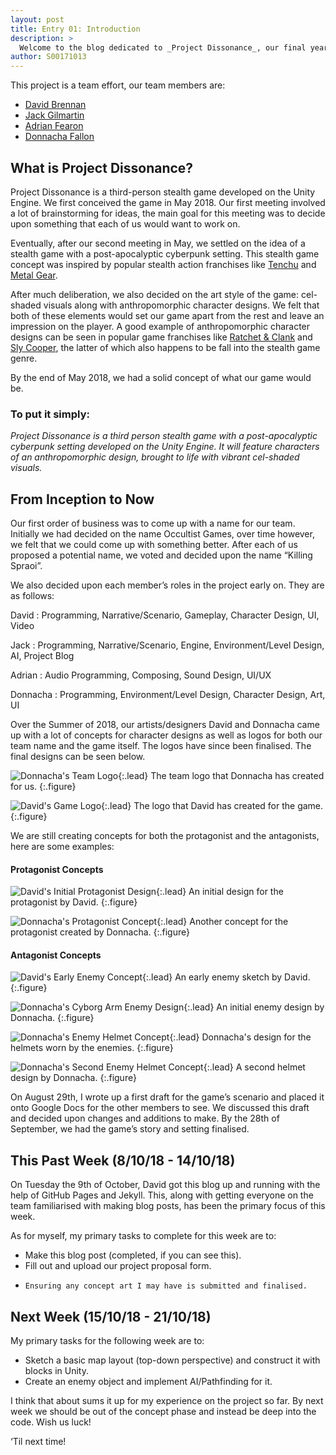 ```yaml
---
layout: post
title: Entry 01: Introduction
description: >
  Welcome to the blog dedicated to _Project Dissonance_, our final year project for our course (BSc. in Computing in Games Development).
author: S00171013
---
```


This project is a team effort, our team members are:

- [David Brennan](/david/)
- [Jack Gilmartin](/jack/)
- [Adrian Fearon](/adrian/)
- [Donnacha Fallon](/donnacha/)

## What is Project Dissonance?

Project Dissonance is a third-person stealth game developed on the Unity Engine. We first conceived the game in May 2018. Our first meeting involved a lot of brainstorming for ideas, the main goal for this meeting was to decide upon something that each of us would want to work on.

Eventually, after our second meeting in May, we settled on the idea of a stealth game with a post-apocalyptic cyberpunk setting. This stealth game concept was inspired by popular stealth action franchises like [Tenchu](https://en.wikipedia.org/wiki/Tenchu) and [Metal Gear](https://en.wikipedia.org/wiki/Metal_Gear). 

After much deliberation, we also decided on the art style of the game: cel-shaded visuals along with anthropomorphic character designs. We felt that both of these elements would set our game apart from the rest and leave an impression on the player. A good example of anthropomorphic character designs can be seen in popular game franchises like [Ratchet & Clank](https://en.wikipedia.org/wiki/Ratchet_%26_Clank) and [Sly Cooper](https://en.wikipedia.org/wiki/Sly_Cooper), the latter of which also happens to be fall into the stealth game genre.

By the end of May 2018, we had a solid concept of what our game would be. 

### **To put it simply:**

_Project Dissonance is a third person stealth game with a post-apocalyptic cyberpunk setting developed on the Unity Engine. It will feature characters of an anthropomorphic design, brought to life with vibrant cel-shaded visuals._

## From Inception to Now

Our first order of business was to come up with a name for our team. Initially we had decided on the name Occultist Games, over time however, we felt that we could come up with something better. After each of us proposed a potential name, we voted and decided upon the name “Killing Spraoi”.

We also decided upon each member’s roles in the project early on. They are as follows:

David
: Programming, Narrative/Scenario, Gameplay, Character Design, UI, Video

Jack
: Programming, Narrative/Scenario, Engine, Environment/Level Design, AI, Project Blog

Adrian
: Audio Programming, Composing, Sound Design, UI/UX

Donnacha
: Programming, Environment/Level Design, Character Design, Art, UI


Over the Summer of 2018, our artists/designers David and Donnacha came up with a lot of concepts for character designs as well as logos for both our team name and the game itself. The logos have since been finalised. The final designs can be seen below.

![Donnacha's Team Logo](/assets/img/logos/team/killing_spraoi_logo_black_donnacha.png){:.lead}
The team logo that Donnacha has created for us.
{:.figure}

![David's Game Logo](/assets/img/logos/game/project_dissonance_logo_david_inversion.png){:.lead}
The logo that David has created for the game.
{:.figure}

We are still creating concepts for both the protagonist and the antagonists, here are some examples:

#### Protagonist Concepts

![David's Initial Protagonist Design](/assets/img/concept_art/david/protagonist_concept_david.png){:.lead}
An initial design for the protagonist by David.
{:.figure}

![Donnacha's Protagonist Concept](/assets/img/concept_art/donnacha/protagonist_head_concept_donnacha.png){:.lead}
Another concept for the protagonist created by Donnacha.
{:.figure}

#### Antagonist Concepts

![David's Early Enemy Concept](/assets/img/concept_art/david/enemy_concept_david.png){:.lead}
An early enemy sketch by David.
{:.figure}

![Donnacha's Cyborg Arm Enemy Design](/assets/img/concept_art/donnacha/enemy_cyborg_arm_donnacha.jpg){:.lead}
An initial enemy design by Donnacha.
{:.figure}

![Donnacha's Enemy Helmet Concept](/assets/img/concept_art/donnacha/enemy_helmet_concept_donnacha.jpg){:.lead}
Donnacha's design for the helmets worn by the enemies.
{:.figure}

![Donnacha's Second Enemy Helmet Concept](/assets/img/concept_art/donnacha/enemy_helmet_concept_donnacha_2.jpg){:.lead}
A second helmet design by Donnacha.
{:.figure}


On August 29th, I wrote up a first draft for the game’s scenario and placed it onto Google Docs for the other members to see. We discussed this draft and decided upon changes and additions to make. By the 28th of September, we had the game’s story and setting finalised.

## This Past Week (8/10/18 - 14/10/18)

On Tuesday the 9th of October, David got this blog up and running with the help of GitHub Pages and Jekyll. This, along with getting everyone on the team familiarised with making blog posts, has been the primary focus of this week.

As for myself, my primary tasks to complete for this week are to:

*   Make this blog post (completed, if you can see this).
*   Fill out and upload our project proposal form.
*	  Ensuring any concept art I may have is submitted and finalised.

## Next Week (15/10/18 - 21/10/18)

My primary tasks for the following week are to:

*   Sketch a basic map layout (top-down perspective) and construct it with blocks in Unity.
*   Create an enemy object and implement AI/Pathfinding for it.


I think that about sums it up for my experience on the project so far. By next week we should be out of the concept phase and instead be deep into the code. Wish us luck!

‘Til next time!